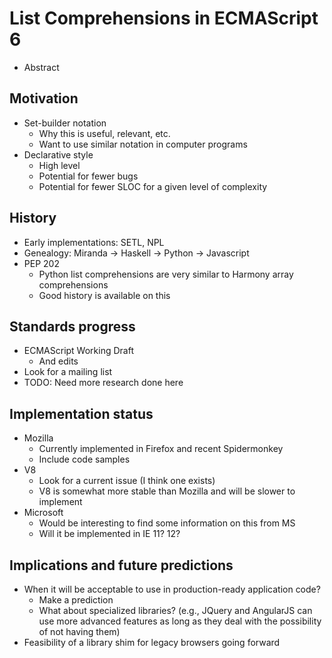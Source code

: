 # List Comprehensions in ECMAScript 6

- Abstract

## Motivation

- Set-builder notation
    - Why this is useful, relevant, etc.
    - Want to use similar notation in computer programs
- Declarative style
    - High level
    - Potential for fewer bugs
    - Potential for fewer SLOC for a given level of complexity

## History

- Early implementations: SETL, NPL
- Genealogy: Miranda -> Haskell -> Python -> Javascript
- PEP 202
    - Python list comprehensions are very similar to Harmony array comprehensions
    - Good history is available on this

## Standards progress

- ECMAScript Working Draft
    - And edits
- Look for a mailing list
- TODO: Need more research done here

## Implementation status

- Mozilla
    - Currently implemented in Firefox and recent Spidermonkey
    - Include code samples
- V8
    - Look for a current issue (I think one exists)
    - V8 is somewhat more stable than Mozilla and will be slower to implement
- Microsoft
    - Would be interesting to find some information on this from MS
    - Will it be implemented in IE 11? 12?

## Implications and future predictions

- When it will be acceptable to use in production-ready application code?
    - Make a prediction
    - What about specialized libraries? (e.g., JQuery and AngularJS can use
      more advanced features as long as they deal with the possibility of
      not having them)
- Feasibility of a library shim for legacy browsers going forward

